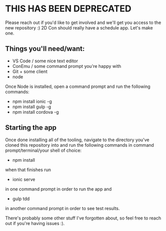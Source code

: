 # THIS HAS BEEN DEPRECATED
Please reach out if you'd like to get involved and we'll get you access to the new repository :)
2D Con should really have a schedule app. Let's make one.


## Things you'll need/want:
* VS Code / some nice text editor
* ConEmu / some command prompt you're happy with
* Git + some client
* node 

Once Node is installed, open a command prompt and run the following commands:
* npm install ionic -g
* npm install gulp -g
* npm install cordova -g

## Starting the app
Once done installing all of the tooling, navigate to the directory you've cloned this repository into and run the following commands in command prompt/terminal/your shell of choice:
* npm install

when that finishes run

* ionic serve

in one command prompt in order to run the app and

* gulp tdd

in another command prompt in order to see test results.

There's probably some other stuff I've forgotten about, so feel free to reach out if you're having issues :).
